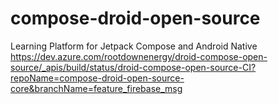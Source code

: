 # compose-droid-open-source
Learning Platform for Jetpack Compose and Android Native
https://dev.azure.com/rootdownenergy/droid-compose-open-source/_apis/build/status/droid-compose-open-source-CI?repoName=compose-droid-open-source-core&branchName=feature_firebase_msg

